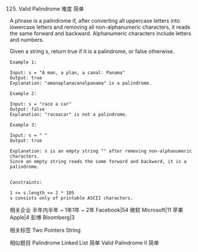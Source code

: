 125. Valid Palindrome
难度
简单

A phrase is a palindrome if, after converting all uppercase letters into lowercase letters and removing all non-alphanumeric characters, it reads the same forward and backward. Alphanumeric characters include letters and numbers.

Given a string s, return true if it is a palindrome, or false otherwise.

 
```
Example 1:

Input: s = "A man, a plan, a canal: Panama"
Output: true
Explanation: "amanaplanacanalpanama" is a palindrome.

Example 2:

Input: s = "race a car"
Output: false
Explanation: "raceacar" is not a palindrome.

Example 3:

Input: s = " "
Output: true

Explanation: s is an empty string "" after removing non-alphanumeric characters.
Since an empty string reads the same forward and backward, it is a palindrome.
 

Constraints:

1 <= s.length <= 2 * 105
s consists only of printable ASCII characters.
```


相关企业
半年内半年 ~ 1年1年 ~ 2年
Facebook|54
微软 Microsoft|11
苹果 Apple|4
彭博 Bloomberg|3

相关标签
Two Pointers
String

相似题目
Palindrome Linked List
简单
Valid Palindrome II
简单


